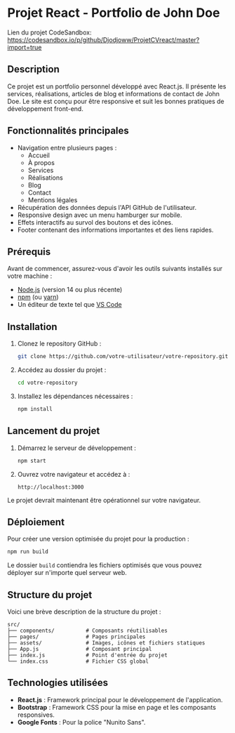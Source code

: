 # Projet React - Portfolio de John Doe

Lien du projet CodeSandbox: https://codesandbox.io/p/github/Djodjoww/ProjetCVreact/master?import=true

## Description
Ce projet est un portfolio personnel développé avec React.js. Il présente les services, réalisations, articles de blog et informations de contact de John Doe. Le site est conçu pour être responsive et suit les bonnes pratiques de développement front-end.

## Fonctionnalités principales
- Navigation entre plusieurs pages :
  - Accueil
  - À propos
  - Services
  - Réalisations
  - Blog
  - Contact
  - Mentions légales
- Récupération des données depuis l'API GitHub de l'utilisateur.
- Responsive design avec un menu hamburger sur mobile.
- Effets interactifs au survol des boutons et des icônes.
- Footer contenant des informations importantes et des liens rapides.

## Prérequis
Avant de commencer, assurez-vous d'avoir les outils suivants installés sur votre machine :

- [Node.js](https://nodejs.org/) (version 14 ou plus récente)
- [npm](https://www.npmjs.com/) (ou [yarn](https://yarnpkg.com/))
- Un éditeur de texte tel que [VS Code](https://code.visualstudio.com/)

## Installation
1. Clonez le repository GitHub :
   ```bash
   git clone https://github.com/votre-utilisateur/votre-repository.git
   ```

2. Accédez au dossier du projet :
   ```bash
   cd votre-repository
   ```

3. Installez les dépendances nécessaires :
   ```bash
   npm install
   ```

## Lancement du projet
1. Démarrez le serveur de développement :
   ```bash
   npm start
   ```

2. Ouvrez votre navigateur et accédez à :
   ```
   http://localhost:3000
   ```

Le projet devrait maintenant être opérationnel sur votre navigateur.

## Déploiement
Pour créer une version optimisée du projet pour la production :
```bash
npm run build
```

Le dossier `build` contiendra les fichiers optimisés que vous pouvez déployer sur n'importe quel serveur web.

## Structure du projet
Voici une brève description de la structure du projet :

```
src/
├── components/          # Composants réutilisables
├── pages/               # Pages principales
├── assets/              # Images, icônes et fichiers statiques
├── App.js               # Composant principal
├── index.js             # Point d'entrée du projet
└── index.css            # Fichier CSS global
```

## Technologies utilisées
- **React.js** : Framework principal pour le développement de l'application.
- **Bootstrap** : Framework CSS pour la mise en page et les composants responsives.
- **Google Fonts** : Pour la police "Nunito Sans".


